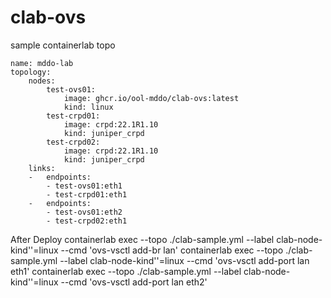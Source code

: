 # clab-ovs
sample containerlab topo
```
name: mddo-lab
topology:
    nodes:
        test-ovs01:
            image: ghcr.io/ool-mddo/clab-ovs:latest
            kind: linux
        test-crpd01:
            image: crpd:22.1R1.10
            kind: juniper_crpd
        test-crpd02:
            image: crpd:22.1R1.10
            kind: juniper_crpd
    links:
    -   endpoints:
        - test-ovs01:eth1
        - test-crpd01:eth1
    -   endpoints:
        - test-ovs01:eth2
        - test-crpd02:eth1

```
After Deploy
containerlab exec --topo ./clab-sample.yml  --label clab-node-kind'\'=linux --cmd 'ovs-vsctl add-br lan'
containerlab exec --topo ./clab-sample.yml  --label clab-node-kind'\'=linux --cmd 'ovs-vsctl add-port lan eth1'
containerlab exec --topo ./clab-sample.yml  --label clab-node-kind'\'=linux --cmd 'ovs-vsctl add-port lan eth2'

